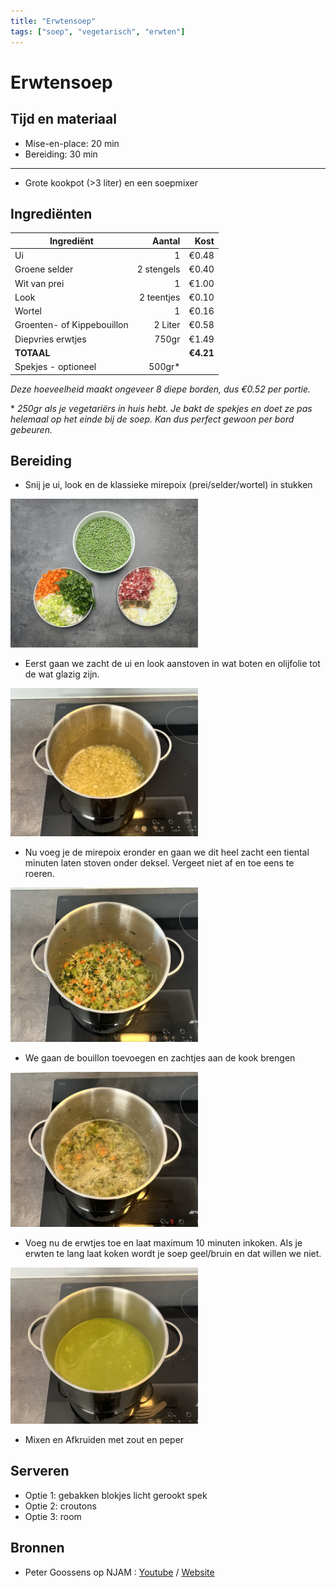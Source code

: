 ```yaml
---
title: "Erwtensoep"
tags: ["soep", "vegetarisch", "erwten"]
---
```

# Erwtensoep
## Tijd en materiaal
* Mise-en-place: 20 min
* Bereiding: 30 min
---
* Grote kookpot (>3 liter) en een soepmixer

## Ingrediënten
| Ingrediënt | Aantal | Kost |
|----------|-------------:|------:|
| Ui | 1 | €0.48 |
| Groene selder | 2 stengels | €0.40 |
| Wit van prei | 1 | €1.00 |
| Look | 2 teentjes | €0.10|
| Wortel | 1 | €0.16 |
| Groenten- of Kippebouillon | 2 Liter | €0.58 |
| Diepvries erwtjes | 750gr | €1.49 |
| **TOTAAL** || **€4.21**|
| Spekjes - optioneel | 500gr\* | | 

*Deze hoeveelheid maakt ongeveer 8 diepe borden, dus €0.52 per portie.*

\* *250gr als je vegetariërs in huis hebt. Je bakt de spekjes en doet ze pas helemaal op het einde bij de soep. Kan dus perfect gewoon per bord gebeuren.* 

## Bereiding
* Snij je ui, look en de klassieke mirepoix (prei/selder/wortel) in stukken

<img src="/Assets/Pictures/Erwtensoep_miseenplace.png" width="300">

* Eerst gaan we zacht de ui en look aanstoven in wat boten en olijfolie tot de wat glazig zijn.

<img src="/Assets/Pictures/Erwtensoep_uilook.png" width="300">

* Nu voeg je de mirepoix eronder en gaan we dit heel zacht een tiental minuten laten stoven onder deksel. Vergeet niet af en toe eens te roeren.

<img src="/Assets/Pictures/Erwtensoep_mirepoix.png" width="300">

* We gaan de bouillon toevoegen en zachtjes aan de kook brengen

<img src="/Assets/Pictures/Erwtensoep_erwtenkoken.png" width="300">

* Voeg nu de erwtjes toe en laat maximum 10 minuten inkoken. Als je erwten te lang laat koken wordt je soep geel/bruin en dat willen we niet.

<img src="/Assets/Pictures/Erwtensoep_gemixt.png" width="300">

* Mixen en Afkruiden met zout en peper

## Serveren
* Optie 1: gebakken blokjes licht gerookt spek
* Optie 2: croutons
* Optie 3: room

## Bronnen
* Peter Goossens op NJAM : [Youtube](https://www.youtube.com/watch?v=gM8rlqfq9lE) / [Website](https://njam.tv/recepten/erwtensoep-met-broodcroutons)
